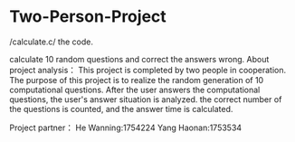 # Two-Person-Project
/calculate.c/ the code.

calculate 10 random questions and correct the answers wrong.
About project analysis：
This project is completed by two people in cooperation. 
The purpose of this project is to realize the random generation of 10 computational questions.
After the user answers the computational questions, the user's answer situation is analyzed.
the correct number of the questions is counted, and the answer time is calculated.

Project partner：
He Wanning:1754224
Yang Haonan:1753534
